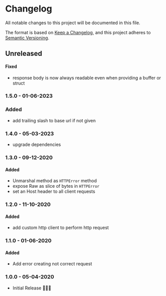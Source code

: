 # Changelog

All notable changes to this project will be documented in this file.

The format is based on [Keep a Changelog](https://keepachangelog.com/en/1.0.0/),
and this project adheres to [Semantic Versioning](https://semver.org/spec/v2.0.0.html).

## Unreleased

#### Fixed

- response body is now always readable even when providing a buffer or struct

### 1.5.0 - 01-06-2023

### Added

- add trailing slash to base url if not given

### 1.4.0 - 05-03-2023

- upgrade dependencies

### 1.3.0 - 09-12-2020

#### Added

- Unmarshal method as `HTTPError` method
- expose Raw as slice of bytes in `HTTPError`
- set an Host header to all client requests

### 1.2.0 - 11-10-2020

#### Added

- add custom http client to perform http request

### 1.1.0 - 01-06-2020

#### Added

- Add error creating not correct request

### 1.0.0 - 05-04-2020

- Initial Release 🎉🎉🎉
